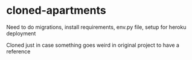 # cloned-apartments

Need to do migrations, install requirements, env.py file, setup for heroku deployment

Cloned just in case something goes weird in original project to have a reference